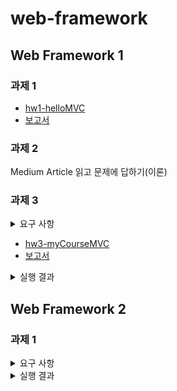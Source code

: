 # web-framework
## Web Framework 1
### 과제 1
- [hw1-helloMVC](https://github.com/coding-Benny/web-framework/tree/master/hw1-helloMVC)
- [보고서](https://github.com/coding-Benny/web-framework/wiki/hw1-helloMVC)
### 과제 2
Medium Article 읽고 문제에 답하기(이론)
### 과제 3
<details>
  <summary>요구 사항</summary>
  <ol>
    <li>지금까지 수강한 교과목을 데이터베이스에 저장</li>
    <li>웹 페이지 접속 시 인증 유무를 체크
      <ul>
        <li>인증되었으면 메인 페이지로 이동</li>
        <li>미인증시 자체적으로 작성한 로그인 폼을 출력하고 입력된 사용자 계정 정보는 DB에 저장</li>
      </ul>
    </li>
    <li>메인 페이지에는 다음과 같은 메뉴가 있음
      <ul>
        <li>학년/학기별 이수 학점 조회</li>
          <table>
            <theader>
              <tr><th>년도</th><th>학기</th><th>취득 학점</th><th>상세보기</th></tr>
            </theader>
            <tbody>
              <tr><td>...</td><td>...</td><td>...</td><td>...</td></tr>
              <tr><td>2020</td><td>1</td><td>18</td><td>링크</td></tr>
              <tr><td>2020</td><td>2</td><td>18</td><td>링크</td></tr>
            </tbody>
            <tfoot style="text-align: center">
              <tr><th>총계</th><th></th><th>94</th><th></th></tr>
            </tfoot>
          </table>
          상세보기 링크 클릭 시 학기별 수강 내역 출력
          <table>
            <theader>
              <tr><th>년도</th><th>학기</th><th>교과목명</th><th>교과구분</th><th>담당교수</th><th>학점</th></tr>
            </theader>
            <tbody>
              <tr><td>2020</td><td>1</td><td>정보보안</td><td>전선</td><td>김남윤</td><td>3</td></tr>
              <tr><td>2020</td><td>1</td><td>운영체제</td><td>전선</td><td>황기태</td><td>3</td></tr>
              <tr><td>...</td><td>...</td><td>...</td><td>...</td><td>...</td><td>...</td></tr>
            </tbody>
          </table>
        <li>수강 신청하기</li>
          2021년 1학기에 신청할 예상 교과목을 웹 폼을 통해 입력 받고 해당 데이터에 대한 검증 작업을 실시한 후(오류시 재입력 요청) DB에 저장
        <li>수강 신청 조회</li>
          <table>
            <theader>
              <tr><th>년도</th><th>학기</th><th>교과목명</th><th>교과구분</th><th>담당교수</th><th>학점</th></tr>
            </theader>
            <tbody>
              <tr><td>2021</td><td>1</td><td>데이터베이스</td><td>전선</td><td>김영웅</td><td>3</td></tr>
              <tr><td>2021</td><td>1</td><td>안드로이드</td><td>전지</td><td>허준영</td><td>3</td></tr>
              <tr><td>...</td><td>...</td><td>...</td><td>...</td><td>...</td><td>...</td></tr>
            </tbody>
          </table>
        </li>
    </ul>
  </ol>
</details>

- [hw3-myCourseMVC](https://github.com/coding-Benny/web-framework/tree/master/myCourseMVC)
- [보고서](https://github.com/coding-Benny/web-framework/wiki/hw3-myCourseMVC)

<details>
  <summary>실행 결과</summary>
  <ul>
    <li>로그인</li>
    <img src="https://github.com/coding-Benny/web-framework/blob/master/myCourseMVC/images/login.png" width="600" height="300">
    <li>메인 페이지</li>
    <img src="https://github.com/coding-Benny/web-framework/blob/master/myCourseMVC/images/main.png" width="600" height="180">
    <li>학년/학기별 이수 총 학점</li>
    <img src="https://github.com/coding-Benny/web-framework/blob/master/myCourseMVC/images/summary.png" width="600" height="450">
    <li>2020-1 수강 내역</li>
    <img src="https://github.com/coding-Benny/web-framework/blob/master/myCourseMVC/images/detail-2020-1.png" width="600" height="450">
    <li>2021-1 수강신청 폼</li>
    <img src="https://github.com/coding-Benny/web-framework/blob/master/myCourseMVC/images/register.png" width="600" height="300">
    <li>수강신청 완료</li>
    <img src="https://github.com/coding-Benny/web-framework/blob/master/myCourseMVC/images/register-completed.png" width="600" height="180">
    <li>2021-1 수강 신청 내역</li>
    <img src="https://github.com/coding-Benny/web-framework/blob/master/myCourseMVC/images/registration.png" width="600" height="450">
  </ul>
</details>

## Web Framework 2
### 과제 1
<details>
  <summary>요구 사항</summary>
  <a href="https://github.com/stelladream/eCommerce">기본 소스</a>를 수정하여 Product와 Category를 관리하는 REST API를 구현하기
</details>
<details>
  <summary>실행 결과</summary>
  <ul>
    <li>Product와 Category 정보를 데이터베이스에 삽입
    
    $ cd eCommerce/src/main/resources
    $ mysql -u root -p
    $ use eCommerce;
    $ source data.sql;
   </li>
   <li> Postman으로 전체 실행 결과를 확인하실 수 있습니다 :)<br>
  
[![Run in Postman](https://run.pstmn.io/button.svg)](https://app.getpostman.com/run-collection/9966865-27eaf1fc-3c65-474d-9ec0-3aeefdb103c8?action=collection%2Ffork&collection-url=entityId%3D9966865-27eaf1fc-3c65-474d-9ec0-3aeefdb103c8%26entityType%3Dcollection)
    <details>
  <summary>스크린샷</summary>
    <ol type="1">
      <li>
        모든 product 조회하기: <code>GET</code> http://localhost:8080/ecommerce/api/products<br>
        <img src="https://github.com/coding-Benny/web-framework/blob/master/eCommerce/images/1.view-all-products.PNG" alt="View all products">
      </li>
      <li>
        특정 product 조회하기: <code>GET</code> http://localhost:8080/ecommerce/api/products/{id}<br>
        <img src="https://github.com/coding-Benny/web-framework/blob/master/eCommerce/images/2.view-product.PNG" alt="View product">
      </li>
      <li>
        product 생성하기: <code>POST</code> http://localhost:8080/ecommerce/api/products<br>
        <img src="https://github.com/coding-Benny/web-framework/blob/master/eCommerce/images/3.create-product.PNG" alt="Create product">
      </li>
      <li>
        product 수정하기: <code>PUT</code> http://localhost:8080/ecommerce/api/products/{id}<br>
        <img src="https://github.com/coding-Benny/web-framework/blob/master/eCommerce/images/4.update-product.PNG" alt="Update product">
      </li>
      <li>
        product 삭제하기: <code>DELETE</code> http://localhost:8080/ecommerce/api/products/{id}<br>
        <img src="https://github.com/coding-Benny/web-framework/blob/master/eCommerce/images/5.delete-product.PNG" alt="Remove product">
      </li>
      <li>
        모든 category 조회하기: <code>GET</code> http://localhost:8080/ecommerce/api/categories<br>
        <img src="https://github.com/coding-Benny/web-framework/blob/master/eCommerce/images/1-1.view-all-categories.PNG" alt="View all categories">
      </li>
      <li>
        특정 category 조회하기: <code>GET</code> http://localhost:8080/ecommerce/api/categories/{id}<br>
        <img src="https://github.com/coding-Benny/web-framework/blob/master/eCommerce/images/1-2.view-category.PNG" alt="View category">
      </li>
      <li>
        category 생성하기: <code>POST</code> http://localhost:8080/ecommerce/api/categories<br>
        <img src="https://github.com/coding-Benny/web-framework/blob/master/eCommerce/images/1-3.create-category.PNG" alt="Create category">
      </li>
      <li>
        category 수정하기: <code>PUT</code> http://localhost:8080/ecommerce/api/categories/{id}<br>
        <img src="https://github.com/coding-Benny/web-framework/blob/master/eCommerce/images/1-4.update-category.PNG" alt="Update category">
      </li>
      <li>
        category 삭제하기: <code>DELETE</code> http://localhost:8080/ecommerce/api/categories/{id}<br>
        <img src="https://github.com/coding-Benny/web-framework/blob/master/eCommerce/images/1-5.delete-category.PNG" alt="Remove category">
      </li>
      <li>
        부모 카테고리에 속한 자식 카테고리 조회하기: <code>GET</code> http://localhost:8080/ecommerce/api/categories/{parent_id}/subcategories<br>
        <img src="https://github.com/coding-Benny/web-framework/blob/master/eCommerce/images/2-1.view-child-categories.PNG" alt="View child categories">
      </li>
      <li>
        부모 카테고리와 자식 카테고리 연결하기
        <ol>
          <li>
            서브 카테고리 생성하기: <code>POST</code> http://localhost:8080/ecommerce/api/categories<br>
            <img src="https://github.com/coding-Benny/web-framework/blob/master/eCommerce/images/2-2-1.create-subcategory.PNG" alt="Create subcategory">
          </li>
          <li>
            연결하기: <code>POST</code> http://localhost:8080/ecommerce/api/categories/{parent_id}/subcategories/{child_id}<br>
            <img src="https://github.com/coding-Benny/web-framework/blob/master/eCommerce/images/2-2-2.connect-parent-child-category.PNG" alt="Connect parent and child category">
          </li>
        </ol>
      </li>
      <li>
        부모 카테고리에 속한 자식 카테고리 제거하기: <code>DELETE</code> http://localhost:8080/ecommerce/api/categories/{parent_id}/subcategories<br>
        <img src="https://github.com/coding-Benny/web-framework/blob/master/eCommerce/images/2-3.remove-child-from-parent-category.PNG" alt="Remove child from parent category">
      </li>
      <li>
        카테고리에 속한 모든 product 조회하기: <code>GET</code> http://localhost:8080/ecommerce/api/categories/{id}/products<br>
        <img src="https://github.com/coding-Benny/web-framework/blob/master/eCommerce/images/3-1.view-all-products-belongs-category.PNG" alt="View all products belongs category">
      </li>
      <li>
        product를 카테고리에 넣기
        <ol>
          <li>
            product 생성하기: <code>POST</code> http://localhost:8080/ecommerce/api/products<br>
            <img src="https://github.com/coding-Benny/web-framework/blob/master/eCommerce/images/3-2-1.create-product.PNG" alt="Create product">
          </li>
          <li>
            카테고리에 넣기: <code>POST</code> http://localhost:8080/ecommerce/api/categories/{category_id}/products/{product_id}<br>
            <img src="https://github.com/coding-Benny/web-framework/blob/master/eCommerce/images/3-2-2.put-product-into-category.PNG" alt="Put product into category">
          </li>
        </ol>
      </li>
      <li>
        product를 카테고리에서 제거하기: <code>DELETE</code> http://localhost:8080/ecommerce/api/categories/{category_id}/products/{product_id}<br>
        <img src="https://github.com/coding-Benny/web-framework/blob/master/eCommerce/images/3-3.delete-product-from-category.PNG" alt="Delete product from category">
      </li>
    <ol>
    </details>
   </li>
  </ul>
</details>

